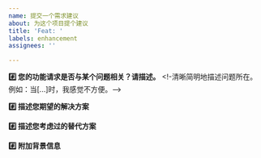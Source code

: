```yaml
---
name: 提交一个需求建议
about: 为这个项目提个建议
title: 'Feat: '
labels: enhancement
assignees: ''

---
```


**#️⃣ 您的功能请求是否与某个问题相关？请描述。**
<!-清晰简明地描述问题所在。例如：当[...]时，我感觉不方便。-->

**#️⃣ 描述您期望的解决方案**
<!--清晰简明地描述您希望看到的结果。-->

**#️⃣ 描述您考虑过的替代方案**
<!--清晰简明地描述您考虑过的其他解决方案或功能。-->

**#️⃣ 附加背景信息**
<!--在此处添加关于该功能请求的其他背景信息或截图。-->
